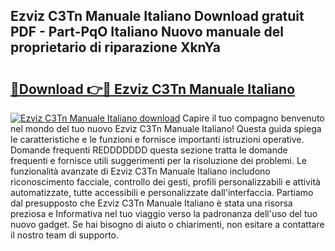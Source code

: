 ## Ezviz C3Tn Manuale Italiano Download gratuit PDF - Part-PqO Italiano Nuovo manuale del proprietario di riparazione XknYa

# <h2><a href="http://dfeh27l.blite.top/?on=Ezviz+C3Tn+Manuale+Italiano">🔗Download 👉🔴 Ezviz C3Tn Manuale Italiano</a></h2>

[![Ezviz C3Tn Manuale Italiano download](https://i.imgur.com/lujVjoI.png)](http://dfeh27l.blite.top/?on=Ezviz+C3Tn+Manuale+Italiano)
Capire il tuo compagno benvenuto nel mondo del tuo nuovo Ezviz C3Tn Manuale Italiano! Questa guida spiega le caratteristiche e le funzioni e fornisce importanti istruzioni operative. Domande frequenti REDDDDDDD questa sezione tratta le domande frequenti e fornisce utili suggerimenti per la risoluzione dei problemi. Le funzionalità avanzate di Ezviz C3Tn Manuale Italiano includono riconoscimento facciale, controllo dei gesti, profili personalizzabili e attività automatizzate, tutte accessibili e personalizzate dall'interfaccia. Partiamo dal presupposto che Ezviz C3Tn Manuale Italiano è stata una risorsa preziosa e Informativa nel tuo viaggio verso la padronanza dell'uso del tuo nuovo gadget. Se hai bisogno di aiuto o chiarimenti, non esitare a contattare il nostro team di supporto.
